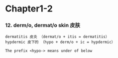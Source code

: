# Chapter1-2

### 12. derm/o, dermat/o skin 皮肤

```
dermatitis 皮炎 （dermat/o + itis = dermatitis）
hypdermic 皮下的 （hypo + derm/o + ic = hypdermic）

The prefix <hypo-> means under of below
```
